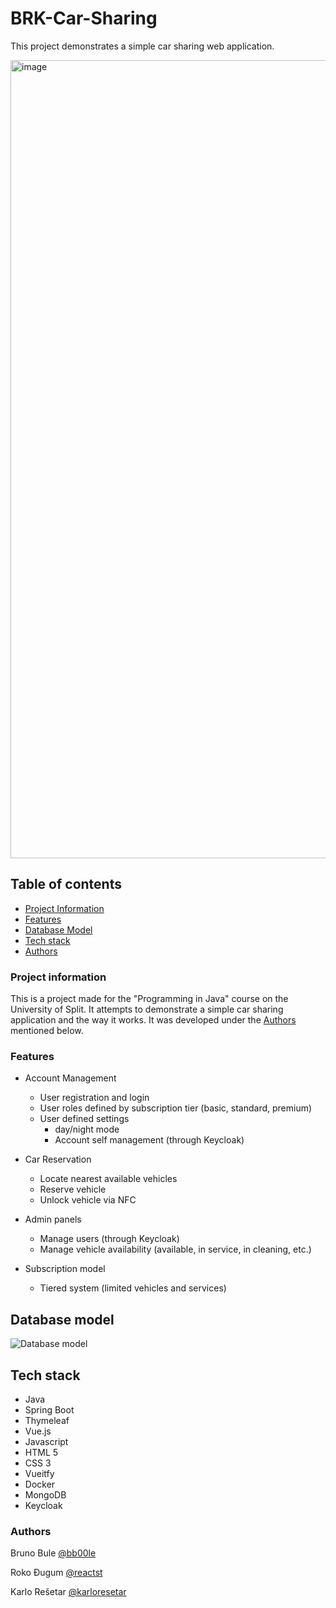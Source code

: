 # **BRK-Car-Sharing**

This project demonstrates a simple car sharing web application.

<img width="1277" alt="image" src="https://user-images.githubusercontent.com/66143573/215118541-db320361-8fc8-4f8b-a325-b7443d3e7d5a.png">



## Table of contents

  - [Project Information](#Project-information)
  - [Features](#Features)
  - [Database Model](Database-model)
  - [Tech stack](Tech-stack)
  - [Authors](Authors)

### Project information
This is a project made for the "Programming in Java" course on the University of Split. It attempts to demonstrate a simple car sharing application and the way it works. It was developed under the [Authors](Authors) mentioned below.
 
### Features

- Account Management
  - User registration and login
  - User roles defined by subscription tier (basic, standard, premium)
  - User defined settings
    - day/night mode
    - Account self management (through Keycloak)
        
- Car Reservation
  - Locate nearest available vehicles
  - Reserve vehicle
  - Unlock vehicle via NFC

- Admin panels
  - Manage users (through Keycloak)
  - Manage vehicle availability (available, in service, in cleaning, etc.)

- Subscription model
  - Tiered system (limited vehicles and services)


## Database model

![Database model](https://user-images.githubusercontent.com/66143573/215121307-e67fd36e-d955-4659-b39c-c12fb91a1bf0.png)


## Tech stack

- Java
- Spring Boot
- Thymeleaf
- Vue.js
- Javascript
- HTML 5
- CSS 3
- Vueitfy
- Docker
- MongoDB
- Keycloak


### Authors

Bruno Bule [@bb00le](https://www.github.com/bb00le)

Roko Đugum [@reactst](https://www.github.com/reactst)

Karlo Rešetar [@karloresetar](https://github.com/karloresetar)
